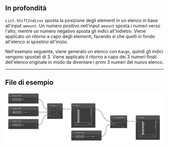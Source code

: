 ## In profondità
`List.ShiftIndices` sposta la posizione degli elementi in un elenco in base all'input `amount`. Un numero positivo nell'input `amount` sposta i numeri verso l'alto, mentre un numero negativo sposta gli indici all'indietro. Viene applicato un ritorno a capo degli elementi, facendo sì che quelli in fondo all'elenco si spostino all'inizio.

Nell'esempio seguente, viene generato un elenco con `Range`, quindi gli indici vengono spostati di 3. Viene applicato il ritorno a capo dei 3 numeri finali dell'elenco originale in modo da diventare i primi 3 numeri del nuovo elenco.
___
## File di esempio

![List.ShiftIndices](./DSCore.List.ShiftIndices_img.jpg)
